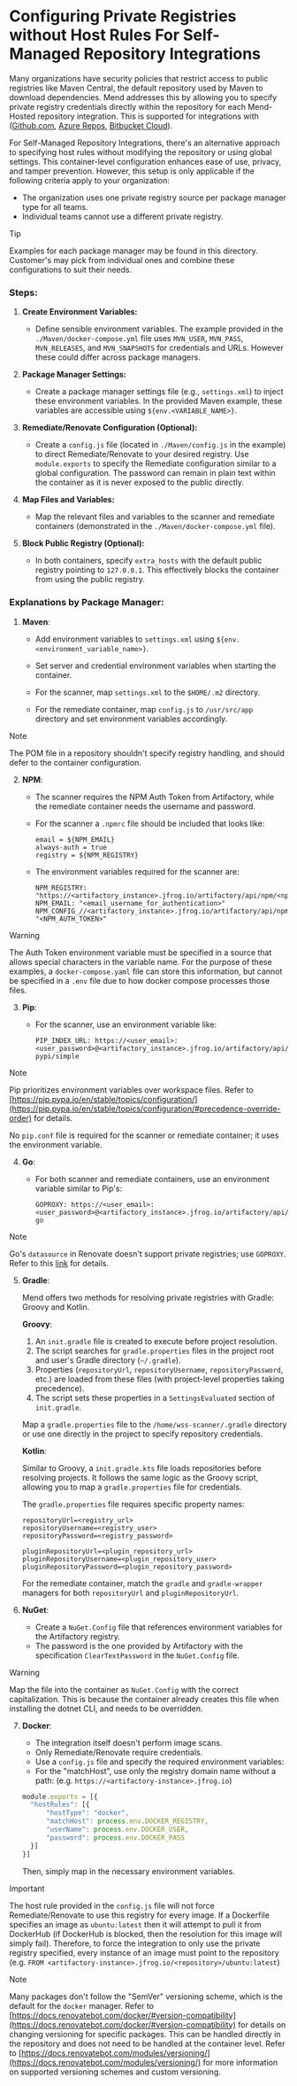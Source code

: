 # Configuring Private Registries without Host Rules For Self-Managed Repository Integrations

Many organizations have security policies that restrict access to public registries like Maven Central, the default repository used by Maven to download dependencies. Mend addresses this by allowing you to specify private registry credentials directly within the repository for each Mend-Hosted repository integration. This is supported for integrations with ([Github.com](https://docs.mend.io/bundle/integrations/page/mend_for_github_com.html), [Azure Repos](https://docs.mend.io/bundle/integrations/page/using_mend_for_azure_repos.html), [Bitbucket Cloud](https://docs.mend.io/bundle/integrations/page/installation_of_mend_for_bitbucket_cloud.html)). 

For Self-Managed Repository Integrations, there's an alternative approach to specifying host rules without modifying the repository or using global settings. This container-level configuration enhances ease of use, privacy, and tamper prevention. However, this setup is only applicable if the following criteria apply to your organization:

- The organization uses one private registry source per package manager type for all teams.
- Individual teams cannot use a different private registry.

> [!TIP]  
Examples for each package manager may be found in this directory. Customer's may pick from individual ones and combine these configurations to suit their needs.

### Steps:

1. **Create Environment Variables:**
   - Define sensible environment variables. The example provided in the `./Maven/docker-compose.yml` file uses `MVN_USER`, `MVN_PASS`, `MVN_RELEASES`, and `MVN_SNAPSHOTS` for credentials and URLs. However these could differ across package managers. 

2. **Package Manager Settings:**
   - Create a package manager settings file (e.g., `settings.xml`) to inject these environment variables. In the provided Maven example, these variables are accessible using `${env.<VARIABLE_NAME>}`.

3. **Remediate/Renovate Configuration (Optional):**
   - Create a `config.js` file (located in `./Maven/config.js` in the example) to direct Remediate/Renovate to your desired registry. Use `module.exports` to specify the Remediate configuration similar to a global configuration. The password can remain in plain text within the container as it is never exposed to the public directly.

4. **Map Files and Variables:**
   - Map the relevant files and variables to the scanner and remediate containers (demonstrated in the `./Maven/docker-compose.yml` file).

5. **Block Public Registry (Optional):**
   - In both containers, specify `extra_hosts` with the default public registry pointing to `127.0.0.1`. This effectively blocks the container from using the public registry.

### Explanations by Package Manager:

1. **Maven**:

   - Add environment variables to `settings.xml` using `${env.<environment_variable_name>}`.

   - Set server and credential environment variables when starting the container.

   - For the scanner, map `settings.xml` to the `$HOME/.m2` directory.

   - For the remediate container, map `config.js` to `/usr/src/app` directory and set environment variables accordingly.

> [!NOTE]  
The POM file in a repository shouldn't specify registry handling, and should defer to the container configuration.

2. **NPM**:
 
   - The scanner requires the NPM Auth Token from Artifactory, while the remediate container needs the username and password.

   - For the scanner a ``.npmrc`` file should be included that looks like:
     ```
     email = ${NPM_EMAIL}
     always-auth = true
     registry = ${NPM_REGISTRY}
     ```

   - The environment variables required for the scanner are:
     ```
     NPM_REGISTRY: "https://<artifactory_instance>.jfrog.io/artifactory/api/npm/<npm_registry>"
     NPM_EMAIL: "<email_username_for_authentication>"
     NPM_CONFIG_//<artifactory_instance>.jfrog.io/artifactory/api/npm/<npm_registry>:_auth: "<NPM_AUTH_TOKEN>"
     ```

> [!WARNING]  
The Auth Token environment variable must be specified in a source that allows special characters in the variable name. For the purpose of these examples, a ``docker-compose.yaml`` file can store this information, but cannot be specified in a ``.env`` file due to how docker compose processes those files.

3. **Pip**:

   - For the scanner, use an environment variable like:

     ```
     PIP_INDEX_URL: https://<user_email>:<user_password>@<artifactory_instance>.jfrog.io/artifactory/api/pypi/default-pypi/simple
     ```

> [!NOTE]  
Pip prioritizes environment variables over workspace files. Refer to [https://pip.pypa.io/en/stable/topics/configuration/](https://pip.pypa.io/en/stable/topics/configuration/#precedence-override-order) for details.

   No `pip.conf` file is required for the scanner or remediate container; it uses the environment variable.

4. **Go**:

   - For both scanner and remediate containers, use an environment variable similar to Pip's:

     ```
     GOPROXY: https://<user_email>:<user_password>@<artifactory_instance>.jfrog.io/artifactory/api/go/default-go
     ```

> [!NOTE]  
Go's `datasource` in Renovate doesn't support private registries; use `GOPROXY`. Refer to this [link](https://docs.renovatebot.com/modules/datasource/go/) for details.

5. **Gradle**:

   Mend offers two methods for resolving private registries with Gradle: Groovy and Kotlin.

   **Groovy**:

   1. An `init.gradle` file is created to execute before project resolution.
   2. The script searches for `gradle.properties` files in the project root and user's Gradle directory (`~/.gradle`).
   3. Properties (`repositoryUrl`, `repositoryUsername`, `repositoryPassword`, etc.) are loaded from these files (with project-level properties taking precedence).
   4. The script sets these properties in a `SettingsEvaluated` section of `init.gradle`.

   Map a `gradle.properties` file to the `/home/wss-scanner/.gradle` directory or use one directly in the project to specify repository credentials.

   **Kotlin**:

   Similar to Groovy, a `init.gradle.kts` file loads repositories before resolving projects. It follows the same logic as the Groovy script, allowing you to map a `gradle.properties` file for credentials.

   The `gradle.properties` file requires specific property names:

   ```properties
   repositoryUrl=<registry_url>
   repositoryUsername=<registry_user>
   repositoryPassword=<registry_password>

   pluginRepositoryUrl=<plugin_repository_url>
   pluginRepositoryUsername=<plugin_repository_user>
   pluginRepositoryPassword=<plugin_repository_password>
   ```

   For the remediate container, match the `gradle` and `gradle-wrapper` managers for both `repositoryUrl` and `pluginRepositoryUrl`.

6. **NuGet**:

   - Create a `NuGet.Config` file that references environment variables for the Artifactory registry.
   - The password is the one provided by Artifactory with the specification `ClearTextPassword` in the `NuGet.Config` file.

> [!WARNING]  
Map the file into the container as `NuGet.Config` with the correct capitalization. This is because the container already creates this file when installing the dotnet CLI, and needs to be overridden.

7. **Docker**:

   - The integration itself doesn't perform image scans.
   - Only Remediate/Renovate require credentials.
   - Use a `config.js` file and specify the required environment variables:
   - For the "matchHost", use only the registry domain name without a path: (e.g. ``https://<artifactory-instance>.jfrog.io``)

   ```javascript
   module.exports = [{
     "hostRules": [{
         "hostType": "docker",
         "matchHost": process.env.DOCKER_REGISTRY,
         "userName": process.env.DOCKER_USER,
         "password": process.env.DOCKER_PASS
     }]
   }]
   ```

   Then, simply map in the necessary environment variables.

> [!IMPORTANT]  
The host rule provided in the ``config.js`` file will not force Remediate/Renovate to use this registry for every image. If a Dockerfile specifies an image as ``ubuntu:latest`` then it will attempt to pull it from DockerHub (if DockerHub is blocked, then the resolution for this image will simply fail). Therefore, to force the integration to only use the private registry specified, every instance of an image must point to the repository (e.g. ``FROM <artifactory-instance>.jfrog.io/<repository>/ubuntu:latest``)

> [!NOTE]  
Many packages don't follow the "SemVer" versioning scheme, which is the default for the ``docker`` manager. Refer to [https://docs.renovatebot.com/docker/#version-compatibility](https://docs.renovatebot.com/docker/#version-compatibility) for details on changing versioning for specific packages. This can be handled directly in the repository and does not need to be handled at the container level. Refer to [https://docs.renovatebot.com/modules/versioning/](https://docs.renovatebot.com/modules/versioning/) for more information on supported versioning schemes and custom versioning.
